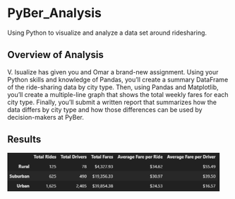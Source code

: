 # PyBer_Analysis
Using Python to visualize and analyze a data set around ridesharing.

## Overview of Analysis
V. Isualize has given you and Omar a brand-new assignment. Using your Python skills and knowledge of Pandas, you’ll create a summary DataFrame of the ride-sharing data by city type. Then, using Pandas and Matplotlib, you’ll create a multiple-line graph that shows the total weekly fares for each city type. Finally, you’ll submit a written report that summarizes how the data differs by city type and how those differences can be used by decision-makers at PyBer.

## Results
![pyber_frame](https://github.com/lesliemayeux/PyBer_Analysis/blob/d99cfc1652dc1ab0682aa102c2328bcabe8b01cc/PyBer_Data_Chart.png)

